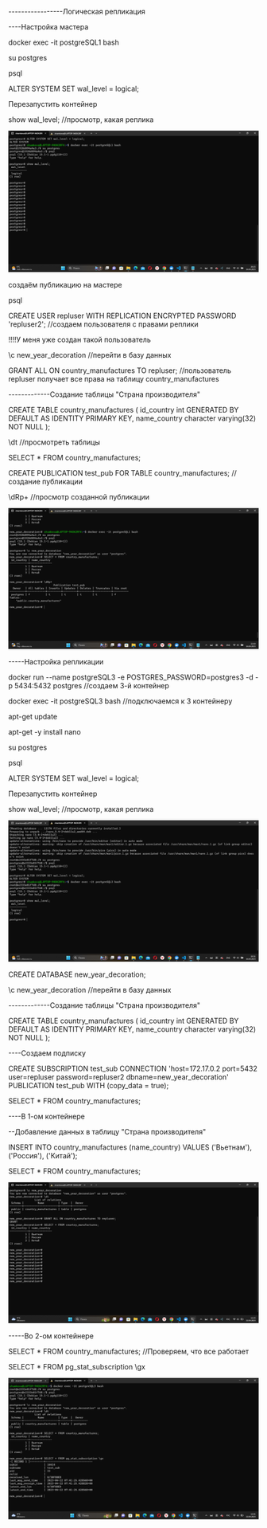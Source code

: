 -----------------Логическая репликация


----Настройка мастера


docker exec -it postgreSQL1 bash


su postgres

psql


ALTER SYSTEM SET wal_level = logical;

Перезапустить контейнер

show wal_level;  //просмотр, какая реплика


![Просмотр логич реплика](Просмотр%20логич%20реплика.png)


создаём публикацию на мастере


psql

CREATE USER repluser WITH REPLICATION ENCRYPTED PASSWORD 'repluser2';  //создаем пользователя с правами реплики

!!!!У меня уже создан такой пользователь


\c new_year_decoration  //перейти в базу данных


GRANT ALL ON country_manufactures TO repluser;  //пользователь repluser получает все права на таблицу country_manufactures


-------------Создание таблицы "Страна производителя"


CREATE TABLE country_manufactures
(
    id_country int GENERATED BY DEFAULT AS IDENTITY PRIMARY KEY,
    name_country character varying(32) NOT NULL
);


\dt  //просмотреть таблицы


SELECT * FROM country_manufactures;


CREATE PUBLICATION test_pub FOR TABLE country_manufactures;  //создание публикации


\dRp+   //просмотр созданной публикации


![Просмотр публикации](Просмотр%20публикации.png)


-----Настройка репликации


docker run --name postgreSQL3 -e POSTGRES_PASSWORD=postgres3 -d -p 5434:5432 postgres  //создаем 3-й контейнер


docker exec -it postgreSQL3 bash  //подключаемся к 3 контейнеру


apt-get update

apt-get -y install nano


su postgres

psql


ALTER SYSTEM SET wal_level = logical;

Перезапустить контейнер

show wal_level;  //просмотр, какая реплика


![Просмотр логич реплика2](Просмотр%20логич%20реплика2.png)


CREATE DATABASE new_year_decoration;

\c new_year_decoration  //перейти в базу данных


-------------Создание таблицы "Страна производителя"


CREATE TABLE country_manufactures
(
    id_country int GENERATED BY DEFAULT AS IDENTITY PRIMARY KEY,
    name_country character varying(32) NOT NULL
);



----Создаем подписку


CREATE SUBSCRIPTION test_sub
CONNECTION 'host=172.17.0.2 port=5432 user=repluser password=repluser2 dbname=new_year_decoration' 
PUBLICATION test_pub WITH (copy_data = true);


SELECT * FROM country_manufactures;



----В 1-ом контейнере

--Добавление данных в таблицу "Страна производителя"

INSERT INTO country_manufactures
(name_country)
VALUES ('Вьетнам'),
       ('Россия'),
       ('Китай');


SELECT * FROM country_manufactures;


![Все права repluser](Все%20права%20repluser.png)


-----Во 2-ом контейнере

SELECT * FROM country_manufactures;   //Проверяем, что все работает

SELECT * FROM pg_stat_subscription \gx


![Проверка подписки](Проверка%20подписки%20в%203%20конт.png)

